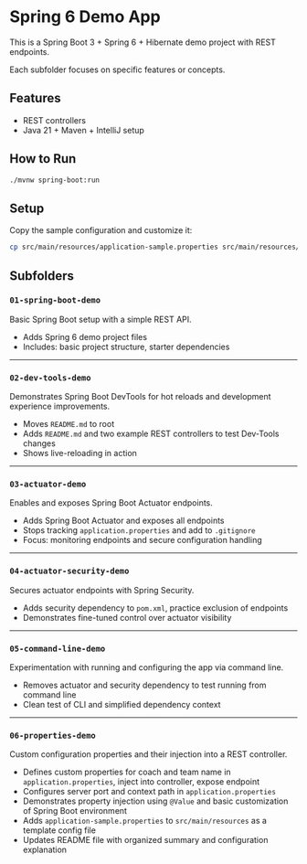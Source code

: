 # Spring 6 Demo App

This is a Spring Boot 3 + Spring 6 + Hibernate demo project with REST endpoints.

Each subfolder focuses on specific features or concepts.

## Features

- REST controllers
- Java 21 + Maven + IntelliJ setup

## How to Run

```bash
./mvnw spring-boot:run
```

## Setup

Copy the sample configuration and customize it:

```bash
cp src/main/resources/application-sample.properties src/main/resources/application.properties
```

## Subfolders

### `01-spring-boot-demo`
Basic Spring Boot setup with a simple REST API.

- Adds Spring 6 demo project files
- Includes: basic project structure, starter dependencies

---

### `02-dev-tools-demo`
Demonstrates Spring Boot DevTools for hot reloads and development experience improvements.

- Moves `README.md` to root
- Adds `README.md` and two example REST controllers to test Dev-Tools changes
- Shows live-reloading in action

---

### `03-actuator-demo`
Enables and exposes Spring Boot Actuator endpoints.

- Adds Spring Boot Actuator and exposes all endpoints
- Stops tracking `application.properties` and add to `.gitignore`
- Focus: monitoring endpoints and secure configuration handling

---

### `04-actuator-security-demo`
Secures actuator endpoints with Spring Security.

- Adds security dependency to `pom.xml`, practice exclusion of endpoints
- Demonstrates fine-tuned control over actuator visibility

---

### `05-command-line-demo`
Experimentation with running and configuring the app via command line.

- Removes actuator and security dependency to test running from command line
- Clean test of CLI and simplified dependency context

---

### `06-properties-demo`
Custom configuration properties and their injection into a REST controller.

- Defines custom properties for coach and team name in `application.properties`, inject into controller, expose endpoint
- Configures server port and context path in `application.properties`
- Demonstrates property injection using `@Value` and basic customization of Spring Boot environment 
- Adds `application-sample.properties` to `src/main/resources` as a template config file
- Updates README file with organized summary and configuration explanation